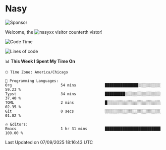 # Nasy

<!--
<p align="center">
<img height="200" src="https://github-readme-stats.vercel.app/api?username=nasyxx&count_private=true&show_icons=true&theme=dracula&include_all_commits=true"/>
<img height="200" src="https://github-readme-stats.vercel.app/api/top-langs/?username=nasyxx&theme=dracula&hide=html,jupyter+notebook&count_private=true&show_icons=true"/>
</p>

  
----------------
-->

![Sponsor](https://img.shields.io/static/v1.svg?label=Sponsor&message=%E2%9D%A4&logo=GitHub&style=flat&color=pink)
 
Welcome, the ![nasyxx visitor counter](https://count.getloli.com/get/@nasyxx?theme=rule34)th vistor!
 
<!--START_SECTION:waka-->
![Code Time](http://img.shields.io/badge/Code%20Time-4%2C754%20hrs%2042%20mins-blue)

![Lines of code](https://img.shields.io/badge/From%20Hello%20World%20I%27ve%20Written-6.3%20million%20lines%20of%20code-blue)

📊 **This Week I Spent My Time On** 

```text
🕑︎ Time Zone: America/Chicago

💬 Programming Languages: 
Org                      54 mins             ███████████████░░░░░░░░░░   59.23 % 
Typst                    34 mins             █████████░░░░░░░░░░░░░░░░   37.40 % 
TOML                     2 mins              █░░░░░░░░░░░░░░░░░░░░░░░░   02.35 % 
Git                      0 secs              ░░░░░░░░░░░░░░░░░░░░░░░░░   01.02 % 

🔥 Editors: 
Emacs                    1 hr 31 mins        █████████████████████████   100.00 % 
```


 Last Updated on 07/09/2025 18:16:43 UTC
<!--END_SECTION:waka-->

<!-- ![visitors](https://visitor-badge.laobi.icu/badge?page_id=nasyxx.nasyxx) -->
